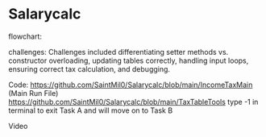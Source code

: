 # Salarycalc

flowchart:


challenges: Challenges included differentiating setter methods vs. constructor overloading, updating tables correctly, handling input loops, ensuring correct tax calculation, and debugging.

Code: 
https://github.com/SaintMil0/Salarycalc/blob/main/IncomeTaxMain (Main Run File)
https://github.com/SaintMil0/Salarycalc/blob/main/TaxTableTools
type -1 in terminal to exit Task A and will move on to Task B

Video
